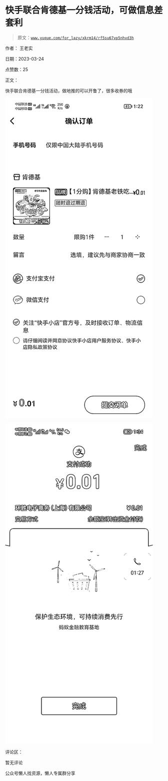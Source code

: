 # 快手联合肯德基一分钱活动，可做信息差套利

> 原文：[`www.yuque.com/for_lazy/xkrm14/rf5su67vp5nhvd3h`](https://www.yuque.com/for_lazy/xkrm14/rf5su67vp5nhvd3h)

作者： 王老实

日期：2023-03-24

点赞数：25

正文：

快手联合肯德基一分钱活动，做地推的可以开鲁了，很多收券的哦

![](img/fbcb0a0ff4035c09249e3d56f9463813.png)  

![](img/bb6b56e1a2c20480d351f82419599965.png)  

评论区：

暂无评论

公众号懒人找资源，懒人专属群分享

